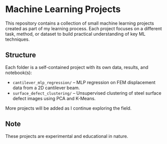 # Machine Learning Projects

This repository contains a collection of small machine learning projects created as part of my learning process. Each project focuses on a different task, method, or dataset to build practical understanding of key ML techniques.

## Structure

Each folder is a self-contained project with its own data, results, and notebook(s):

- `cantilever_mlp_regression/` – MLP regression on FEM displacement data from a 2D cantilever beam.
- `surface_defect_clustering/` – Unsupervised clustering of steel surface defect images using PCA and K-Means.

More projects will be added as I continue exploring the field.

## Note

These projects are experimental and educational in nature.